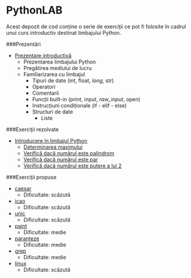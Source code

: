 # PythonLAB

Acest depozit de cod conține o serie de exerciții ce pot fi folosite în cadrul unui curs introductiv destinat limbajului Python.

###Prezentări

- [Prezentare introductivă](prezentare/Introducere.md)
    - Prezentarea limbajului Python
    - Pregătirea mediului de lucru
    - Familiarizarea cu limbajul
        - Tipuri de date (int, float, *long*, str)
        - Operatori
        - Comentarii
        - Funcții built-in (print, input, *raw_input*, open)
        - Instrucțiuni condiționale (if - elif - else)
        - Structuri de date
            - Liste

###Exerciții rezolvate

- [Introducere în limbajul Python](prezentare/Introducere.md)
    - [Determinarea maximului](exemple/maxim.py)
    - [Verifică dacă numărul este palindrom](exemple/palindrom.py)
    - [Verifică dacă numărul este par](exemple/par.py)
    - [Verifică dacă numărul este putere a lui 2](exemple/putere.py)


###Exerciții propuse

- [caesar](exercitii/caesar)
    - Dificultate: scăzută
- [icao](exercitii/icao)
    - Dificultate: scăzută
- [unic](exercitii/unic)
    - Dificultate: scăzută
- [paint](exercitii/paint)
    - Dificultate: medie
- [paranteze](exercitii/paranteze)
    - Dificultate: medie
- [grep](exercitii/grep)
    - Dificultate: medie
- [linux](exercitii/linux)
    - Dificultate: scăzută

